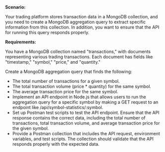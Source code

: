 **Scenario:**

Your trading platform stores transaction data in a MongoDB collection, and you need to create a 
MongoDB aggregation query to extract specific information from this collection. In addition, you want to 
ensure that the API for running this query responds properly.

**Requirements:**

You have a MongoDB collection named "transactions," with documents representing various trading 
transactions. Each document has fields like "timestamp," "symbol," "price," and "quantity."

Create a MongoDB aggregation query that finds the following:

- The total number of transactions for a given symbol.
- The total transaction volume (price * quantity) for the same symbol.
- The average transaction price for the same symbol.
- Implement an API endpoint in Node.js that allows users to run the aggregation query for a 
specific symbol by making a GET request to an endpoint like /api/symbol-statistics/:symbol.
- Set up Postman test scripts to test the API endpoint. Ensure that the API response contains the 
correct data, including the total number of transactions, total transaction volume, and average 
transaction price for the given symbol.
- Provide a Postman collection that includes the API request, environment variables, and test 
scripts. The collection should validate that the API responds properly with the expected data.

